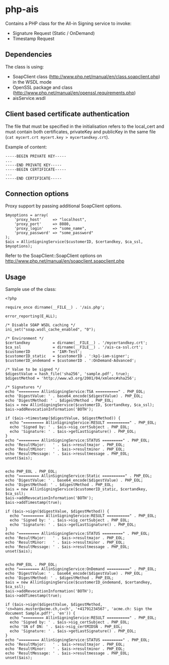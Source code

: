 php-ais
=======

Contains a PHP class for the All-in Signing service to invoke:

* Signature Request (Static / OnDemand)
* Timestamp Request

## Dependencies

The class is using:

* SoapClient class (http://www.php.net/manual/en/class.soapclient.php) in the WSDL mode
* OpenSSL package and class (http://www.php.net/manual/en/openssl.requirements.php)
* aisService.wsdl

## Client based certificate authentication

The file that must be specified in the initialisation refers to the local_cert and must contain both certificates, privateKey and publicKey in the same file (`cat mycert.crt mycert.key > mycertandkey.crt`).

Example of content:
````
-----BEGIN PRIVATE KEY-----
...
-----END PRIVATE KEY-----
-----BEGIN CERTIFICATE-----
...
-----END CERTIFICATE-----
````


## Connection options

Proxy support by passing additional SoapClient options.

````
$myoptions = array(
    'proxy_host'     => "localhost",
    'proxy_port'     => 8080,
    'proxy_login'    => "some_name",
    'proxy_password' => "some_password"
);
$ais = AllinSigningService($customerID, $certandkey, $ca_ssl, $myoptions);
````

Refer to the SoapClient::SoapClient options on http://www.php.net/manual/en/soapclient.soapclient.php

## Usage

Sample use of the class:

````
<?php

require_once dirname(__FILE__) . '/ais.php';

error_reporting(E_ALL);

/* Disable SOAP WSDL caching */
ini_set("soap.wsdl_cache_enabled", "0");

/* Environment */
$certandkey          = dirname(__FILE__) . '/mycertandkey.crt';
$ca_ssl              = dirname(__FILE__) . '/ais-ca-ssl.crt';
$customerID          = 'IAM-Test';
$customerID_static   = $customerID . ':kp1-iam-signer';
$customerID_ondemand = $customerID . ':OnDemand-Advanced';

/* Value to be signed */
$digestValue = hash_file('sha256', 'sample.pdf', true);
$digestMethod = 'http://www.w3.org/2001/04/xmlenc#sha256';

/* Signatures */
echo "========= AllinSigningService:TSA ==========" . PHP_EOL;
echo 'DigestValue: ' . base64_encode($digestValue) . PHP_EOL;
echo 'DigestMethod: ' . $digestMethod . PHP_EOL;
$ais = new AllinSigningService($customerID, $certandkey, $ca_ssl);
$ais->addRevocationInformation('BOTH');

if ($ais->timestamp($digestValue, $digestMethod)) {
  echo "========= AllinSigningService:RESULT ==========" . PHP_EOL;
  echo 'Signed by: ' . $ais->sig_certSubject . PHP_EOL;
  echo 'Signature: ' . $ais->getLastSignature() . PHP_EOL;
}
echo "========= AllinSigningService:STATUS =========" . PHP_EOL;
echo 'ResultMajor:   ' . $ais->resultmajor . PHP_EOL;
echo 'ResultMinor:   ' . $ais->resultminor . PHP_EOL;
echo 'ResultMessage: ' . $ais->resultmessage . PHP_EOL;
unset($ais);


echo PHP_EOL . PHP_EOL;
echo "========= AllinSigningService:Static ==========" . PHP_EOL;
echo 'DigestValue: ' . base64_encode($digestValue) . PHP_EOL;
echo 'DigestMethod: ' . $digestMethod . PHP_EOL;
$ais = new AllinSigningService($customerID_static, $certandkey, $ca_ssl);
$ais->addRevocationInformation('BOTH');
$ais->addTimestamp(true);

if ($ais->sign($digestValue, $digestMethod)) {
  echo "========= AllinSigningService:RESULT ==========" . PHP_EOL;
  echo 'Signed by: ' . $ais->sig_certSubject . PHP_EOL;
  echo 'Signature: ' . $ais->getLastSignature() . PHP_EOL;
}
echo "========= AllinSigningService:STATUS =========" . PHP_EOL;
echo 'ResultMajor:   ' . $ais->resultmajor . PHP_EOL;
echo 'ResultMinor:   ' . $ais->resultminor . PHP_EOL;
echo 'ResultMessage: ' . $ais->resultmessage . PHP_EOL;
unset($ais);


echo PHP_EOL . PHP_EOL;
echo "========= AllinSigningService:OnDemand ==========" . PHP_EOL;
echo 'DigestValue: ' . base64_encode($digestValue) . PHP_EOL;
echo 'DigestMethod: ' . $digestMethod . PHP_EOL;
$ais = new AllinSigningService($customerID_ondemand, $certandkey, $ca_ssl);
$ais->addRevocationInformation('BOTH');
$ais->addTimestamp(true);

if ($ais->sign($digestValue, $digestMethod, 'cn=hans.muster@acme.ch,c=ch', '+41791234567', 'acme.ch: Sign the document Sample.pdf?', 'en')) {
  echo "========= AllinSigningService:RESULT ==========" . PHP_EOL;
  echo 'Signed by: ' . $ais->sig_certSubject . PHP_EOL;
  echo 'SN of DN: ' . $ais->sig_certMIDSN . PHP_EOL;
  echo 'Signature: ' . $ais->getLastSignature() . PHP_EOL;
}
echo "========= AllinSigningService:STATUS =========" . PHP_EOL;
echo 'ResultMajor:   ' . $ais->resultmajor . PHP_EOL;
echo 'ResultMinor:   ' . $ais->resultminor . PHP_EOL;
echo 'ResultMessage: ' . $ais->resultmessage . PHP_EOL;
unset($ais);
````
